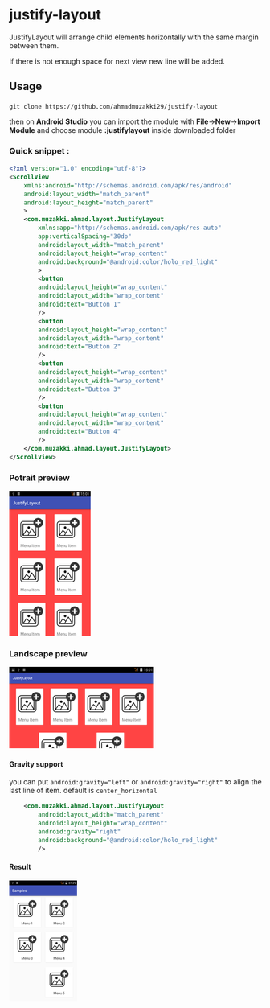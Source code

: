 # justify-layout
JustifyLayout will arrange child elements horizontally with the same margin between them.

If there is not enough space for next view new line will be added.

## Usage
`git clone https://github.com/ahmadmuzakki29/justify-layout`

then on **Android Studio** you can import the module with **File**->**New**->**Import Module** and choose module **:justifylayout** inside downloaded folder

### Quick snippet : 
```xml
<?xml version="1.0" encoding="utf-8"?>
<ScrollView
    xmlns:android="http://schemas.android.com/apk/res/android"
    android:layout_width="match_parent"
    android:layout_height="match_parent"
    >
    <com.muzakki.ahmad.layout.JustifyLayout
        xmlns:app="http://schemas.android.com/apk/res-auto"
        app:verticalSpacing="30dp"
        android:layout_width="match_parent"
        android:layout_height="wrap_content"
        android:background="@android:color/holo_red_light"
        >
        <button
        android:layout_height="wrap_content"
        android:layout_width="wrap_content"
        android:text="Button 1"
        />
        <button
        android:layout_height="wrap_content"
        android:layout_width="wrap_content"
        android:text="Button 2"
        />
        <button
        android:layout_height="wrap_content"
        android:layout_width="wrap_content"
        android:text="Button 3"
        />
        <button
        android:layout_height="wrap_content"
        android:layout_width="wrap_content"
        android:text="Button 4"
        />
    </com.muzakki.ahmad.layout.JustifyLayout>
</ScrollView>
```

### Potrait preview

![alt text][potrait]

[potrait]: https://github.com/ahmadmuzakki29/justify-layout/raw/master/justifylayout/src/main/res/drawable/potrait_preview.png "Potrait"


### Landscape preview 

![alt text][landscape]

[landscape]: https://github.com/ahmadmuzakki29/justify-layout/raw/master/justifylayout/src/main/res/drawable/landscape_preview.png "Landscape"

#### Gravity support
you can put `android:gravity="left"` or `android:gravity="right"` to align the last line of item. default is `center_horizontal`
```xml
    <com.muzakki.ahmad.layout.JustifyLayout
        android:layout_width="match_parent"
        android:layout_height="wrap_content"
        android:gravity="right"
        android:background="@android:color/holo_red_light"
        />
```
#### Result
![alt text](https://raw.githubusercontent.com/ahmadmuzakki29/justify-layout/master/justifylayout/src/main/res/drawable/align_right.png "Align right")
